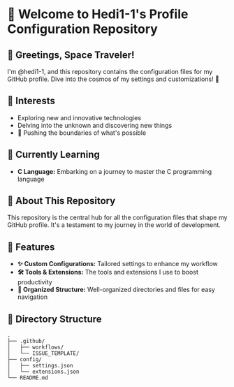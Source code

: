 # 🌌 Welcome to Hedi1-1's Profile Configuration Repository

## 👋 Greetings, Space Traveler!

I'm @hedi1-1, and this repository contains the configuration files for my GitHub profile. Dive into the cosmos of my settings and customizations! 🚀

## 👀 Interests

- Exploring new and innovative technologies
- Delving into the unknown and discovering new things
- 🚀 Pushing the boundaries of what's possible

## 🌱 Currently Learning

- **C Language:** Embarking on a journey to master the C programming language

## 🚀 About This Repository

This repository is the central hub for all the configuration files that shape my GitHub profile. It's a testament to my journey in the world of development.

## 🌟 Features

- **✨ Custom Configurations:** Tailored settings to enhance my workflow
- **🛠️ Tools & Extensions:** The tools and extensions I use to boost productivity
- **📂 Organized Structure:** Well-organized directories and files for easy navigation

## 📂 Directory Structure

```plaintext
.
├── .github/
│   ├── workflows/
│   └── ISSUE_TEMPLATE/
├── config/
│   ├── settings.json
│   └── extensions.json
└── README.md
